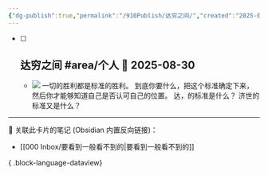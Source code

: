 ```yaml
---
{"dg-publish":true,"permalink":"/910Publish/达穷之间/","created":"2025-09-10T08:24:34.365+08:00","updated":"2025-09-17T08:23:42.318+08:00"}
---
```



- [ ] 达穷之间 #area/个人  📅 2025-08-30
  ---
  
  - ![](https://vegoo.oss-cn-shenzhen.aliyuncs.com/20250830082638873.jpg)
  一切的胜利都是标准的胜利。
  到底你要什么，把这个标准确定下来，然后你才能够知道自己是否认可自己的位置。
  达，的标准是什么？
  济世的标准又是什么？
---

🔗 关联此卡片的笔记 (Obsidian 内置反向链接)：
- [[000 Inbox/要看到一般看不到的\|要看到一般看不到的]]

{ .block-language-dataview}
